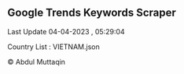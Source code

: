 

## Google Trends Keywords Scraper 
 
Last Update 04-04-2023 , 05:29:04

Country List :
VIETNAM.json



© Abdul Muttaqin 
